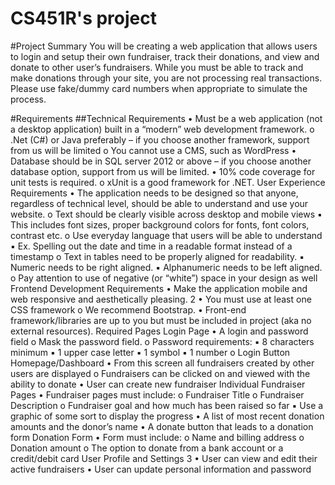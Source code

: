 # CS451R's project

#Project Summary
You will be creating a web application that allows users to login and setup their own
fundraiser, track their donations, and view and donate to other user’s fundraisers. While
you must be able to track and make donations through your site, you are not processing
real transactions. Please use fake/dummy card numbers when appropriate to simulate the
process.

#Requirements
##Technical Requirements
• Must be a web application (not a desktop application) built in a “modern” web
development framework.
o .Net (C#) or Java preferably – if you choose another framework, support from
us will be limited
o You cannot use a CMS, such as WordPress
• Database should be in SQL server 2012 or above – if you choose another database
option, support from us will be limited.
• 10% code coverage for unit tests is required.
o xUnit is a good framework for .NET.
User Experience Requirements
• The application needs to be designed so that anyone, regardless of technical level,
should be able to understand and use your website.
o Text should be clearly visible across desktop and mobile views
▪ This includes font sizes, proper background colors for fonts, font
colors, contrast etc.
o Use everyday language that users will be able to understand
▪ Ex. Spelling out the date and time in a readable format instead of a
timestamp
o Text in tables need to be properly aligned for readability.
▪ Numeric needs to be right aligned.
▪ Alphanumeric needs to be left aligned.
o Pay attention to use of negative (or “white”) space in your design as well
Frontend Development Requirements
• Make the application mobile and web responsive and aesthetically pleasing.
2
• You must use at least one CSS framework
o We recommend Bootstrap.
• Front-end framework/libraries are up to you but must be included in project (aka no external resources).
Required Pages
Login Page
• A login and password field
o Mask the password field.
o Password requirements:
▪ 8 characters minimum
▪ 1 upper case letter
▪ 1 symbol
▪ 1 number
o Login Button
Homepage/Dashboard
• From this screen all fundraisers created by other users are displayed
o Fundraisers can be clicked on and viewed with the ability to donate
• User can create new fundraiser
Individual Fundraiser Pages
• Fundraiser pages must include:
o Fundraiser Title
o Fundraiser Description
o Fundraiser goal and how much has been raised so far
▪ Use a graphic of some sort to display the progress
• A list of most recent donation amounts and the donor’s name
• A donate button that leads to a donation form
Donation Form
• Form must include:
o Name and billing address
o Donation amount
o The option to donate from a bank account or a credit/debit card
User Profile and Settings
3
• User can view and edit their active fundraisers
• User can update personal information and password

